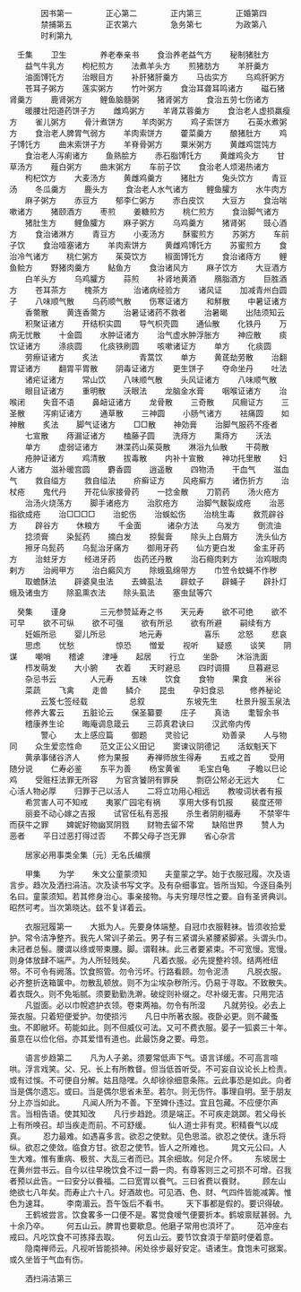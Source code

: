 <!-- { "loadSidebar": true } -->
　　　　因书第一
　　　　正心第二
　　　　正内第三
　　　　正婚第四
　　　　禁捕第五
　　　　正农第六
　　　　急务第七
　　　　为政第八
　　　　时利第九

　壬集
　　卫生
　　　　养老奉亲书
　　食治养老益气方
　　秘制猪肚方
　　益气牛乳方
　　枸杞煎方
　　法煮羊头方
　　煎猪肪方
　　羊肝羹方
　　油面馎饦方
　　治眼目方
　　补肝猪肝羹方
　　马齿实方
　　乌鸡肝粥方
　　苍耳子粥方
　　莲实粥方
　　竹叶粥方
　　食治耳聋耳鸣诸方
　　磁石猪肾羹方
　　鹿肾粥方
　　鲤鱼脑髓粥
　　猪肾粥方
　　食治五劳七伤诸方
　　暖腰壮阳道药饼子方
　　雌鸡粥方
　　羊肾苁蓉羹方
　　食治老人虚损羸瘦方
　　雀儿粥方
　　骨汁煮饼方
　　羊肉粥方
　　鸡子索饼方
　　石英水煮粥方
　　食治老人脾胃气弱方
　　羊肉索饼方
　　藿菜羹方
　　酿猪肚方
　　鸡子馎饦方
　　曲末索饼子方
　　羊脊骨粥方
　　粟米粥方
　　黄雌鸡馄饨方
　　食治老人泻痢诸方
　　鱼熟脍方
　　赤石脂馎饦方
　　黄雌鸡灸方
　　甘草汤方
　　薤白粥方
　　曲末粥方
　　车前子饮
　　食治老人烦渴热诸方
　　枸杞饮方
　　大麦汤方
　　黄雌鸡羹方
　　猪肚方
　　兔头饮方
　　青豆汤
　　冬瓜羹方
　　鹿头方
　　食治老人水气诸方
　　鲤鱼臛方
　　水牛肉方
　　麻子粥方
　　赤豆方
　　郁李仁粥方
　　赤白皮饮
　　大豆方
　　食治喘嗽诸方
　　猪颐酒方
　　枣煎
　　姜糖煎方
　　桃仁煎方
　　食治脚气诸方
　　猪肚生方
　　鲤鱼臛方
　　麻子粥方
　　乌鸡羹方
　　猪肾粥
　　豉心酒方
　　食治诸淋方
　　青豆方
　　小麦汤方
　　酥蜜煎方
　　苏粥方
　　车前子饮
　　食治噎塞诸方
　　羊肉索饼方
　　黄雌鸡馎饦方
　　苏蜜煎方
　　食治冷气诸方
　　桃仁粥方
　　茱萸饮方
　　椒面馎饦方
　　食治诸痔方
　　鲤鱼鲙方
　　野猪肉羹方
　　鲇鱼方
　　食治诸风方
　　麻子饮方
　　大豆酒方
　　白羊头方
　　乌鸡臛方
　　蒜煎
　　补肾地黄酒
　　鴈脂酒方
　　巨胜酒方
　　苍耳茶方
　　槐茶方
　　　治诸病经验方
　　诸风证
　　加减青州白圆子
　　八味顺气散
　　乌药顺气散
　　伤寒证诸方
　　和觧散
　　中暑证诸方
　　香薷散
　　黄连香薷方
　　治暑证诸药不救者
　　治暑暍
　　出陆须知云
　　积聚证诸方
　　开结枳实圆
　　导气枳壳圆
　　通仙散
　　化铁丹
　　万病无忧散
　　十金圆
　　水肿证诸方
　　治气虚水肿浮胀方
　　神应散
　　痰饮证诸方
　　涤痰圆
　　化痰铁刷圆
　　咳嗽诸证方
　　单方
　　化痰圆
　　劳瘵证诸方
　　炙法
　　　　　青蒿饮
　　单方
　　黄茋劫劳散
　　治翻胃证诸方
　　翻胃平胃散
　　阴毒证诸方
　　更生饼子
　　夺命坐丹
　　吐法
　　诸疟证诸方
　　常山饮
　　八味顺气散
　　头风证诸方
　　八味顺气散
　　眼目证诸方
　　重明散
　　沃眼法
　　龙脑金水膏
　　咽喉证诸方
　　治喉闭
　　失音不语
　　鼻衄证诸方
　　龙骨散
　　三奇散
　　风癎证方
　　三圣散
　　泻痢证诸方
　　通草散
　　三神圆
　　小肠气诸方
　　袪痛圆
　　如神散
　　炙法
　　脚气证诸方
　　□□散
　　神効膏
　　治脚气服药不痊者
　　七宣散
　　痔漏证诸方
　　榼藤子圆
　　洗痔方
　　熏痔方
　　沃法
　　单方
　　虚弱证诸方
　　淋渫药山茱萸散
　　淋浴九仙散
　　干荷散
　　疮肿证诸方
　　鸡清散
　　拔毒散
　　内补十宣散
　　神功托里散
　　妇人诸方
　　滋补暖宫圆
　　麝香圆
　　逍遥散
　　四物汤
　　干血气
　　滋血气
　　救自缢方
　　救自缢法
　　疥癣证方
　　风疮癣方
　　诸伤折方
　　治杖疮
　　鬼代丹
　　开花仙家接骨药
　　一捻金散
　　刀箭药
　　汤火疮方
　　治汤火烧荡方
　　脚手诸疮方
　　治肷疮方
　　治脚气麬裂成疮
　　治恶指欲成疮
　　治□□□□
　　治蛇伤
　　治蜈蚣伤
　　治桃生毒
　　救荒辟谷方
　　辟谷方
　　休粮方
　　千金面
　　　诸杂方法
　　乌发方
　　倒流油
　　捻须膏
　　染髭药
　　摘白发
　　掠鬓膏
　　除头上白屑方
　　洗头仙方
　　擦牙乌髭药
　　乌髭治牙痛方
　　御用牙药
　　仙方更白发
　　金主牙药方
　　治蛀牙方
　　经进牙药
　　齿药还丹散
　　治石瘾肉剌方
　　治鸡眼肉剌方
　　治阙甲方
　　治白癜风方
　　除蛾虱绵带方
　　巾笠令蚊蝇不作秽
　　取蟾酥法
　　辟婆臭虫法
　　去蜱虱法
　　辟蚊子
　　辟蝇子
　　辟扑灯蛾及诸虫方
　　除虱熏衣法
　　除头虱法
　　塞虫鼠等穴

　癸集
　　谨身
　　　　三元参赞延寿之书
　　天元寿
　　欲不可绝
　　欲不可早
　　欲不可纵
　　欲不可强
　　欲有所忌
　　欲有所避
　　嗣续有方
　　妊娠所忌
　　婴儿所忌
　　　　地元寿
　　　　　喜乐
　　忿怒
　　悲哀
　　思虑
　　忧愁
　　　　　惊恐
　　憎爱
　　视听
　　疑惑
　　谈笑
　　阴谋
　　嘲哨
　　稽谑
　　津唾
　　起居
　　行立
　　坐卧
　　沐浴洗面
　　栉发萌发
　　大小腑
　　衣着
　　天时避忌
　　四时调摄
　　旦暮避忌
　　杂忌书云
　　　　人元寿
　　五味
　　饮食
　　食物
　　果食
　　米谷
　　菜蔬
　　飞禽
　　走兽
　　鳞介
　　昆虫
　　孕妇食忌
　　　修养秘论
　　　　云笈七签经载
　　　　　总叙
　　　　　东坡先生
　　杜景升服玉泉法
　　修养大畧云
　　五脏论云
　　保圣纂要
　　庄子
　　真诰
　　耄智余书
　　稽康养生论
　　晦庵调息箴云
　　三茆真君诀曰
　　汉武帝内传
　　　　警心
　　太上感应篇
　　御题
　　灵验记
　　　　劝善录
　　人与物同
　　众生爱恋性命
　　范文正公义田记
　　窦谏议阴德记
　　活蚁魁天下
　　黄承事储谷济人
　　修为果报
　　寿禅师放生得寿
　　五戒之首
　　受用随分说
　　仁寿必鉴
　　东平为善
　　杨宝黄雀
　　毛宝白龟
　　子瞻以巳论鸡
　　受赃枉法罪无所容
　　为官贪饕阴有罪戾
　　剽窃公帑必无远大
　　仁心活人物必厚
　　归罪于己以活人
　　二将立功用心相远
　　教唆词状者有报
　　希赏害人可不知戒
　　夷冢广园宅有祸
　　享用大侈有饥报
　　裴度还带
　　丽妾不动心嫁之吉报
　　试官任私有恶报
　　杀生者阴削福寿
　　不禁宰牛而获牛之罪
　　婢妮好物幽冥阴戮
　　财物去留不常
　　缺陷世界
　　赞人为恶者
　　平日过恶打得过否
　　不葬父母子岂无罪
　　省心杂言


　　居家必用事类全集〔元〕无名氏编撰

　　甲集
　　为学
　　朱文公童蒙须知
　　夫童蒙之学。始于衣服冠履。次及语言步。趋次及洒扫涓洁。次及读书写文字。及有杂细事宜。皆所当知。今逐目条列名曰。童蒙须知。若其修身治心。事亲接物。与夫穷理尽性之要。自有圣贤典训。昭然可考。当次第晓达。兹不复详着云。

　　衣服冠履第一
　　大抵为人。先要身体端整。自冠巾衣服鞋袜。皆须收拾爱护。常令洁净整齐。我先人常训子弟云。男子有三紧谓头紧腰紧脚紧。头谓头巾。未冠者总髻。腰谓以绦或带束腰。脚。谓鞋袜。此三者要紧束。不可宽慢。宽慢。则身体放肆不端严。为人所轻贱矣。
　　凡着衣服。必先提整衿领。结两袵纽带。不可令有阙落。饮食照管。勿令污坏。行路看顾。勿令泥渍
　　凡脱衣服。必齐整折迭箱箧中。勿散乱顿放。则不为尘埃杂秽所污。仍易于寻取。不致散失。着衣既久。则不免垢腻。须要勤勤洗澣。破绽则补缀之。尽补缀无害。只用完洁
　　凡盥面。必以巾帨遮护衣领。卷束两袖。勿令有所湿
　　凡就劳役。必去上笼衣服。只着短便爱护。勿使损污
　　凡日中所著衣服。夜卧必更。则不藏蚤虫。不即敝坏。苟能如此。则不但威仪可法。又可不费衣服。晏子一狐裘三十年。虽意在以俭化俗。亦其爱惜有道也。此最饬身之要。毋忽。

　　语言步趋第二
　　凡为人子弟。须要常低声下气。语言详缓。不可高言喧哄。浮言戏笑。父、兄、长上有所教督。但当低首听受。不可妄自议论长上检责。或有过悞。不可便自分解。姑且隐嘿。久却徐徐细意条陈。云此事恐是如此。向者当是偶尔遗忘。或曰。当是偶尔思省未至。若尔。则无伤忤。事理自明。至于朋友分上亦当如此。
　　凡闻人所为不善。下至婢仆违过。宜且包藏。不应便尔声言。当相告语。使其知改
　　凡行步趋跄。须是端正。不可疾走跳踯。若父母长上有所唤召。却当疾走而前。不可舒缓。
　　仙人道士非有灵。积精飬气以成真。
　　忍力最难。如遇喜多言。欲忍之使默。见色思滥。欲忍之使伏。逢乐将纵。欲忍之使敛。临食方甘。欲忍之使节。皆人之所难也。
　　晁文元公曰。人生大难。惟有重病、极贫、大乱三者而已。其余细故。何足介怀。
　　东坡居士在黄州尝书云。自今以往早晚饮食不过一爵一肉。有尊客则三之可损不可增。召我者预以此告。一曰安分以飬福。二曰宽胃以飬气。三曰省费以飬财。
　　顾左山绝欲七八年矣。而寿止六十八。好酒故也。可见酒、色、财、气四件皆能减筭。惟色为速耳。
　　李南湄云。吾午饭后不看书。
　　天下事都是假的。要识得破。
　　王鹤坡尝言。饮食畧多一口便不是。畧觉食嗳气便要折本。鹤坡禀赋甚弱。九十余乃卒。
　　何五山云。脾胃也要歇息。他磨子常用也湏坏了。
　　范冲座右戒曰。凡吃饮食不可拣择去取。
　　何五山云。要节饮食湏于举筯时便着意。
　　隐南禅师云。凡视听皆能损神。闲处徐步最好安定。语诸生。食饱未可据案。或久坐皆于气血有伤。

　　洒扫涓洁第三
